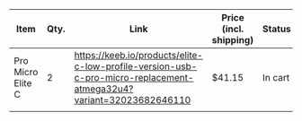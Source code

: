 | Item              | Qty.    | Link                                                                                                               | Price (incl. shipping) | Status  |
| ----------------- | --- | ------------------------------------------------------------------------------------------------------------------ | ---------------------- | ------- |
| Pro Micro Elite C | 2 | https://keeb.io/products/elite-c-low-profile-version-usb-c-pro-micro-replacement-atmega32u4?variant=32023682646110 | $41.15                 | In cart |
|                   |     |                                                                                                                    |                        |         |

